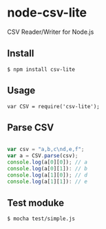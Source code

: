 # node-csv-lite

CSV Reader/Writer for Node.js


## Install

```
$ npm install csv-lite
```

## Usage

```
var CSV = require('csv-lite');
```

## Parse CSV

```javascript

var csv = "a,b,c\nd,e,f";
var a = CSV.parse(csv);
console.log(a[0][0]); // a
console.log(a[0][1]): // b
console.log(a[1][0]); // d
console.log(a[1][1]): // e
```

## Test moduke

```
$ mocha test/simple.js
```





